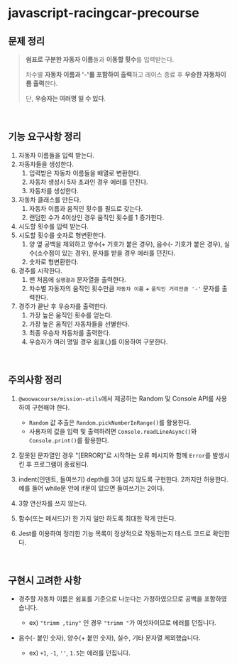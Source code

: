 # javascript-racingcar-precourse

## 문제 정리

> **쉼표로 구분한 자동자 이름**들과 **이동할 횟수**를 입력받는다.
>
> 차수별 **자동차 이름과 '-'를 포함하여 출력**하고 레이스 종료 후 **우승한 자동차이름 출력**한다.
>
> 단, **우승자는 여러명 일 수 있다**.

<br/>

## 기능 요구사항 정리

1. 자동차 이름들을 입력 받는다.
2. 자동차들을 생성한다.
   1. 입력받은 자동차 이름들을 배열로 변환한다.
   2. 자동차 생성시 5자 초과인 경우 에러를 던진다.
   3. 자동차를 생성한다.
3. 자동차 클래스를 만든다.
   1. 자동차 이름과 움직인 횟수를 필드로 갖는다.
   2. 랜덤한 수가 4이상인 경우 움직인 횟수를 1 증가한다.
4. 시도할 횟수를 입력 받는다.
5. 시도할 횟수를 숫자로 형변환한다.
   1. 양 옆 공백을 제외하고 양수(+ 기호가 붙은 경우), 음수(- 기호가 붙은 경우), 실수(소수점이 있는 경우), 문자를 받을 경우 에러를 던진다.
   2. 숫자로 형변환한다.
6. 경주를 시작한다.
   1. 맨 처음에 `실행결과` 문자열을 출력한다.
   2. 차수별 자동자의 움직인 횟수만큼 `자동차 이름` + `움직인 거리만큼 '-'` 문자를 출력한다.
7. 경주가 끝난 후 우승자를 출력한다.
   1. 가장 높은 움직인 횟수를 얻는다.
   2. 가장 높은 움직인 자동차들을 선별한다.
   3. 최종 우승자 자동차를 출력한다.
   4. 우승자가 여러 명일 경우 쉼표(,)를 이용하여 구분한다.

<br/>

## 주의사항 정리

1. `@woowacourse/mission-utils`에서 제공하는 Random 및 Console API를 사용하여 구현해야 한다.

   - `Random` 값 추출은 `Random.pickNumberInRange()`를 활용한다.
   - 사용자의 값을 입력 및 출력하려면 `Console.readLineAsync()`와 `Console.print()`를 활용한다.

2. 잘못된 문자열인 경우 "[ERROR]"로 시작하는 오류 메시지와 함께 `Error`를 발생시킨 후 프로그램이 종료된다.
3. indent(인덴트, 들여쓰기) depth를 3이 넘지 않도록 구현한다. 2까지만 허용한다. 예를 들어 while문 안에 if문이 있으면 들여쓰기는 2이다.
4. 3항 연산자를 쓰지 않는다.
5. 함수(또는 메서드)가 한 가지 일만 하도록 최대한 작게 만든다.
6. Jest를 이용하여 정리한 기능 목록이 정상적으로 작동하는지 테스트 코드로 확인한다.

<br/>

## 구현시 고려한 사항

- 경주할 자동차 이름은 쉼표를 기준으로 나눈다는 가정하였으므로 공백을 포함하였습니다.

  - ex) `"trimm ,tiny"` 인 경우 `"trimm "`가 여섯자이므로 에러를 던집니다.

- 음수(- 붙인 숫자), 양수(+ 붙인 숫자), 실수, 기타 문자열 제외했습니다.

  - ex) `+1`, `-1`, `''`, `1.5`는 에러를 던집니다.

